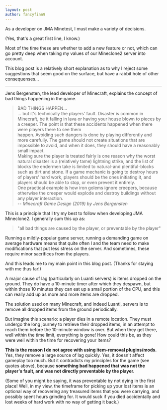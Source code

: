 ```yaml
---
layout: post
author: fancyfinn9
---
```


As a developer on JMA Minetest, I must make a variety of decisions.

(Yes, that's a great first line, I know.)

Most of the time these are whether to add a new feature or not, which can go pretty deep when taking my values of our Mineclone2 server into account.

This blog post is a relatively short explanation as to why I reject some suggestions that seem good on the surface, but have a rabbit hole of other consequenses...

---

Jens Bergensten, the lead developer of Minecraft, explains the concept of bad things happening in the game.

> BAD THINGS HAPPEN...\
> ... but it's technically the players' fault. Disaster is common in Minecraft, be it falling in lava or having your house blown to pieces by a creeper. The point is that these accidents happened when there were players there to see them\
> happen. Avoiding such dangers is done by playing differently and more carefully. The game should not create situations that are impossible to avoid, and when it does, they should have a reasonably small impact.\
> Making sure the player is treated fairly is one reason why the worst natural disaster is a (relatively tame) lightning strike, and the list of blocks the endermen take is limited to natural-and plentiful-blocks such as dirt and stone. If a game mechanic is going to destroy hours of players' hard work, players should be the ones initiating it, and players should be able to stop, or even prevent it entirely.\
> One practical example is how iron golems ignore creepers, because otherwise the creeper would explode and destroy buildings without any player interaction.\
> -- _Minecraft Game Design (2019) by Jens Bergensten_

This is a principle that I try my best to follow when developing JMA Mineclone2. I generally sum this up as:
> "all bad things are caused by the player, or preventable by the player"

Running a mildly-popular game server, running a demanding game on average hardware means that quite often I and the team need to make modifications that put less stress on the server. And sometimes, these require minor sacrifices from the players.

And this leads me to my main point in this blog post. (Thanks for staying with me thus far!)

A major cause of lag (particularly on Luanti servers) is items dropped on the ground. They do have a 10-minute timer after which they despawn, but within those 10 minutes they can eat up a small portion of the CPU, and this can really add up as more and more items are dropped.

The solution used on many Minecraft, and indeed Luanti, servers is to remove all dropped items from the ground periodically.

But imagine this scenario: a player dies in a remote location. They must undergo the long journey to retrieve their dropped items, in an attempt to reach them before the 10-minute window is over. But when they get there, well within the time limit, everything is gone! How could this be, as they were well within the time for recovering your items?

**This is the reason I do not agree with using item-removal plugins/mods.** Yes, they remove a large source of lag quickly. Yes, it doesn't affect gameplay too much. But it contradicts my principles for the game (see quotes above), because **something bad happened that was not the player's fault, and was not directly preventable by the player.**

(Some of you might be saying, it was preventable by not dying in the first place! Well, in my view, the timeframe for picking up your lost items is an optional way of recovering any treasured items that you were carrying, and possibly spent hours grinding for. It would suck if you died accidentally and lost weeks of hard work with no way of getting it back.)
